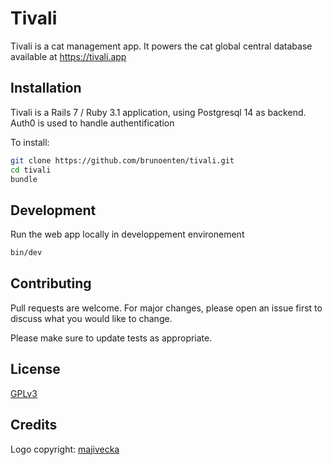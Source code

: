 # Tivali

Tivali is a cat management app. It powers the cat global central database available at https://tivali.app

## Installation

Tivali is a Rails 7 / Ruby 3.1 application, using Postgresql 14 as backend. Auth0 is used to handle authentification

To install:
```bash
git clone https://github.com/brunoenten/tivali.git
cd tivali
bundle
```

## Development

Run the web app locally in developpement environement
```bash
bin/dev
```

## Contributing
Pull requests are welcome. For major changes, please open an issue first to discuss what you would like to change.

Please make sure to update tests as appropriate.

## License
[GPLv3](https://choosealicense.com/licenses/gpl-3.0/)

## Credits
Logo copyright: [majivecka](https://www.123rf.com/profile_majivecka)
